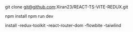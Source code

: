 git clone git@github.com:Xiran23/REACT-TS-VITE-REDUX.git

npm install 
npm run dev 

install 
-redux-toolkit
-react-router-dom
-flowbite
-taiwlind